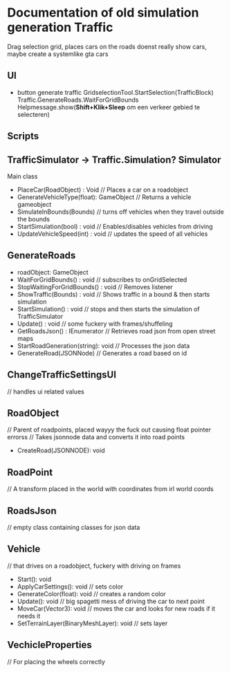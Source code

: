# Documentation of old simulation generation Traffic
Drag selection grid, places cars on the roads
doenst really show cars, maybe create a systemlike gta cars

## UI
- button generate traffic
GridselectionTool.StartSelection(TrafficBlock)
Traffic.GenerateRoads.WaitForGridBounds
Helpmessage.show(<b>Shift+Klik+Sleep</b> om een verkeer gebied te selecteren)

## Scripts

## TrafficSimulator -> Traffic.Simulation? Simulator
Main class
- PlaceCar(RoadObject) : Void
// Places a car on a roadobject
- GenerateVehicleType(float): GameObject
// Returns a vehicle gameobject
- SimulateInBounds(Bounds)
// turns off vehicles when they travel outside the bounds
- StartSimulation(bool) : void
// Enables/disables vehicles from driving
- UpdateVehicleSpeed(int) : void
// updates the speed of all vehicles

## GenerateRoads
- roadObject: GameObject
- WaitForGridBounds() : void
// subscribes to onGridSelected
- StopWaitingForGridBounds() : void
// Removes listener
- ShowTraffic(Bounds) : void
// Shows traffic in a bound & then starts simulation
- StartSimulation() : void
// stops and then starts the simulation of TrafficSimulator
- Update() : void
// some fuckery with frames/shuffeling
- GetRoadsJson() : IEnumerator
// Retrieves road json from open street maps
- StartRoadGeneration(string): void
// Processes the json data
- GenerateRoad(JSONNode)
// Generates a road based on id

## ChangeTrafficSettingsUI
// handles ui related values

## RoadObject
// Parent of roadpoints, placed wayyy the fuck out causing float pointer errorss
// Takes jsonnode data and converts it into road points
- CreateRoad(JSONNODE): void

## RoadPoint
// A transform placed in the world with coordinates from irl world coords

## RoadsJson
// empty class containing classes for json data

## Vehicle
// that drives on a roadobject, fuckery with driving on frames
- Start(): void
- ApplyCarSettings(): void // sets color
- GenerateColor(float): void // creates a random color
- Update(): void // big spagetti mess of driving the car to next point
- MoveCar(Vector3): void // moves the car and looks for new roads if it needs it
- SetTerrainLayer(BinaryMeshLayer): void // sets layer

## VechicleProperties
// For placing the wheels correctly
